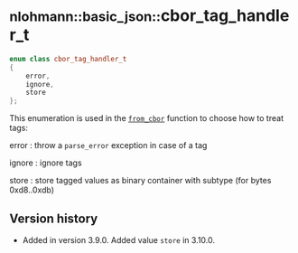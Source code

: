 # <small>nlohmann::basic_json::</small>cbor_tag_handler_t

```cpp
enum class cbor_tag_handler_t
{
    error,
    ignore,
    store
};
```

This enumeration is used in the [`from_cbor`](from_cbor.md) function to choose how to treat tags:

error
:   throw a `parse_error` exception in case of a tag

ignore
:   ignore tags

store
:   store tagged values as binary container with subtype (for bytes 0xd8..0xdb)

## Version history

- Added in version 3.9.0. Added value `store` in 3.10.0.
